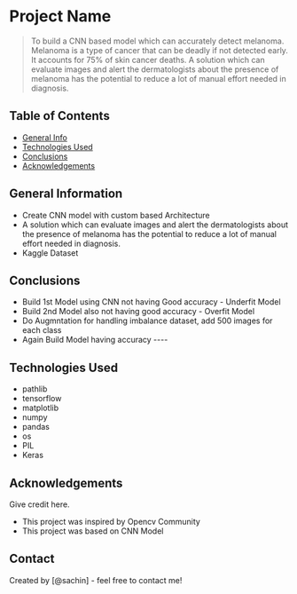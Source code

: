 # Project Name
> To build a CNN based model which can accurately detect melanoma. Melanoma is a type of cancer that can be deadly if not detected early. It accounts for 75% of skin cancer deaths. A solution which can evaluate images and alert the dermatologists about the presence of melanoma has the potential to reduce a lot of manual effort needed in diagnosis.


## Table of Contents
* [General Info](#general-information)
* [Technologies Used](#technologies-used)
* [Conclusions](#conclusions)
* [Acknowledgements](#acknowledgements)

<!-- You can include any other section that is pertinent to your problem -->

## General Information
- Create CNN model with custom based Architecture
- A solution which can evaluate images and alert the dermatologists about the presence of melanoma has the potential to reduce a lot of manual effort needed in diagnosis.
- Kaggle Dataset 

<!-- You don't have to answer all the questions - just the ones relevant to your project. -->

## Conclusions
- Build 1st Model using CNN not having Good accuracy - Underfit Model
- Build 2nd Model also not having good accuracy - Overfit Model
- Do Augmntation for handling imbalance dataset, add 500 images for each class
- Again Build Model having accuracy ----

<!-- You don't have to answer all the questions - just the ones relevant to your project. -->


## Technologies Used
- pathlib
- tensorflow
- matplotlib
- numpy
- pandas
- os
- PIL
- Keras

<!-- As the libraries versions keep on changing, it is recommended to mention the version of library used in this project -->

## Acknowledgements
Give credit here.
- This project was inspired by Opencv Community 
- This project was based on CNN Model


## Contact
Created by [@sachin] - feel free to contact me!


<!-- Optional -->
<!-- ## License -->
<!-- This project is open source and available under the [... License](). -->

<!-- You don't have to include all sections - just the one's relevant to your project -->